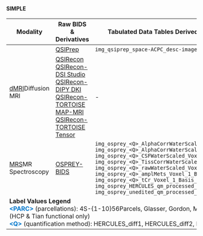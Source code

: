 
#### SIMPLE

<table class="compact-table-no-vertical-lines" style="width: 100%; border-collapse: collapse; table-layout: fixed;">
<thead>
<tr>
  <th>Modality</th>
  <th>Raw BIDS & Derivatives</th>
  <th><span class="tooltip tooltip-right"><i class="fa-solid fa-table"></i><span class="tooltiptext">Tabulated Data</span></span> Tables Derived from Pipeline Derivatives</th>
</tr>
</thead>
<tbody>
<tr>
  <t
  </td>
</tr>
<tr>
<tr>
  <td rowspan="2"><span class="tooltip tooltip-right"><a href="mri/dmri" target="_blank">dMRI</a><span class="tooltiptext">Diffusion MRI</span></span></td>
  <td><a href="mri/dmri/#qsiprep" target="_blank">QSIPrep</a></td>
  <td><code>img_qsiprep_space-ACPC_desc-image_qc</code></td>
</tr>
<tr>
<td><a href="mri/dmri/#qsirecon" target="_blank">QSIRecon</a><br>
    <a href="mri/dmri/#qsirecon-DSIStudio" target="_blank">QSIRecon-DSI Studio</a><br>
    <a href="mri/dmri/#qsirecon-DIPYDKI" target="_blank">QSIRecon-DIPY DKI</a><br>
    <a href="mri/dmri/#qsirecon-TORTOISE" target="_blank">QSIRecon-TORTOISE MAP-MRI</a><br>
    <a href="mri/dmri/#qsirecon-TORTOISE" target="_blank">QSIRecon-TORTOISE Tensor</a>
</td>
<td>-</td>
</tr>
<tr>
    <td><span class="tooltip tooltip-right"><a href="mri/mrs" target="_blank">MRS</a><span class="tooltiptext">MR Spectroscopy</span></span></td>
    <td><a href="mri/mrs/#derivatives" target="_blank">OSPREY-BIDS</a></td>
    <td>
    <code>img_osprey_<span class="blue-text">&lt;Q&gt;</span>_AlphaCorrWaterScaledGroupNormed_Voxel_1_Basis_1</code><br>
    <code>img_osprey_<span class="blue-text">&lt;Q&gt;</span>_AlphaCorrWaterScaled_Voxel_1_Basis_1</code><br>
    <code>img_osprey_<span class="blue-text">&lt;Q&gt;</span>_CSFWaterScaled_Voxel_1_Basis_1</code><br>
    <code>img_osprey_<span class="blue-text">&lt;Q&gt;</span>_TissCorrWaterScaled_Voxel_1_Basis_1</code><br>
    <code>img_osprey_<span class="blue-text">&lt;Q&gt;</span>_rawWaterScaled_Voxel_1_Basis_1</code><br>
    <code>img_osprey_<span class="blue-text">&lt;Q&gt;</span>_amplMets_Voxel_1_Basis_1</code><br>
    <code>img_osprey_<span class="blue-text">&lt;Q&gt;</span>_tCr_Voxel_1_Basis_1</code><br>
    <code>img_osprey_HERCULES_qm_processed_spectra</code><br>
    <code>img_osprey_unedited_qm_processed_spectra</code>
    </td>
</tr>
<tr>
  <td colspan="4">
    <strong>Label Values Legend</strong><br>
    <b style="color: #0077cc;">&lt;PARC&gt;</b> (parcellations): 4S-{1-10}56Parcels, Glasser, Gordon, MIDB, MyersLabonte, HCP, Tian (HCP & Tian functional only)<br>
    <b style="color: #0077cc;">&lt;Q&gt;</b> (quantification method): HERCULES_diff1, HERCULES_diff2, HERCULES_sum, unedited_A
  </td>
</tr>
</tbody>
</table>



